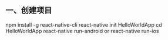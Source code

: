## 一、创建项目
npm install -g react-native-cli
react-native init HelloWorldApp
cd HelloWorldApp
react-native run-android or react-native run-ios